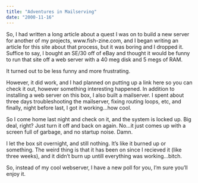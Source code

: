 ```yaml
---
title: "Adventures in Mailserving"
date: "2000-11-16"
---
```


<div class="content">
<p>So, I had written a long article about a quest I was on to build a new server
for another of my projects, www.fish-zine.com, and I began writing an article
for this site about that process, but it was boring and I dropped it. Suffice
to say, I bought an SE/30 off of eBay and thought it would be funny to run
that site off a web server with a 40 meg disk and 5 megs of RAM.</p>
<p>It turned out to be less funny and more frustrating.</p>
<p>However, it did work, and I had planned on putting up a link here so you can
check it out, however something interesting happened. In addition to
installing a web server on this box, I also built a mailserver. I spent about
three days troubleshooting the mailserver, fixing routing loops, etc, and
finally, night before last, I got it working…how cool.</p>
<p>So I come home last night and check on it, and the system is locked up. Big
deal, right? Just turn it off and back on again. No…it just comes up with a
screen full of garbage, and no startup noise. Damn.</p>
<p>I let the box sit overnight, and still nothing. It’s like it burned up or
something. The weird thing is that it has been on since I recieved it (like
three weeks), and it didn’t burn up untill everything was working…bitch.</p>
<p>So, instead of my cool webserver, I have a new poll for you, I’m sure you’ll
enjoy it.</p>
</div>
